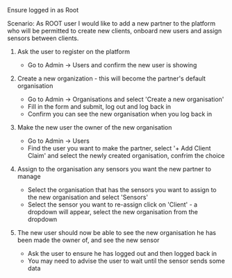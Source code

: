Ensure logged in as Root

Scenario: 
    As ROOT user I would like to add a new partner to the platform who will be 
    permitted to create new clients, onboard new users and assign sensors between clients.

1. Ask the user to register on the platform
    - Go to Admin -> Users and confirm the new user is showing

2. Create a new organization - this will become the partner's default organisation
    - Go to Admin -> Organisations and select 'Create a new organisation'
    - Fill in the form and submit, log out and log back in
    - Confirm you can see the new organisation when you log back in

3. Make the new user the owner of the new organisation
    - Go to Admin -> Users
    - Find the user you want to make the partner, select '+ Add Client Claim' and select the newly created organisation, confrim the choice

4. Assign to the organisation any sensors you want the new partner to manage
    - Select the organisation that has the sensors you want to assign to the new organisation and select 'Sensors'
    - Select the sensor you want to re-assign click on 'Client' - a dropdown will appear, select the new organisation from the dropdown

5. The new user should now be able to see the new organisation he has been made the owner of, and see the new sensor
    - Ask the user to ensure he has logged out and then logged back in
    - You may need to advise the user to wait until the sensor sends some data